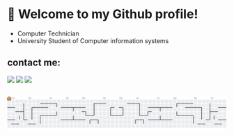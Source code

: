 # 👋 Welcome to my Github profile!

- Computer Technician
- University Student of Computer information systems

## contact me:

<div>
<a href="https://instagram.com/mateusvolkart" target="_blank"><img src="https://img.shields.io/badge/-Instagram-%23E4405F?style=for-the-badge&logo=instagram&logoColor=white" target="_blank"></a>
<a href = "mailto:eumateusvolkart@gmail.com"><img src="https://img.shields.io/badge/Gmail-D14836?style=for-the-badge&logo=gmail&logoColor=white" target="_blank"></a>
<a href="https://www.linkedin.com/in/mateus-volkart/ target="_blank"><img src="https://img.shields.io/badge/-LinkedIn-%230077B5?style=for-the-badge&logo=linkedin&logoColor=white" target="_blank"></a>   
</div>
 
##
 
<picture>
  <source media="(prefers-color-scheme: dark)" srcset="https://raw.githubusercontent.com/mateusvolkart/mateusvolkart/output/pacman-contribution-graph-dark.svg">
  <source media="(prefers-color-scheme: light)" srcset="https://raw.githubusercontent.com/mateusvolkart/mateusvolkart/output/pacman-contribution-graph.svg">
  <img alt="pacman contribution graph" src="https://raw.githubusercontent.com/mateusvolkart/mateusvolkart/output/pacman-contribution-graph.svg">
</picture>
